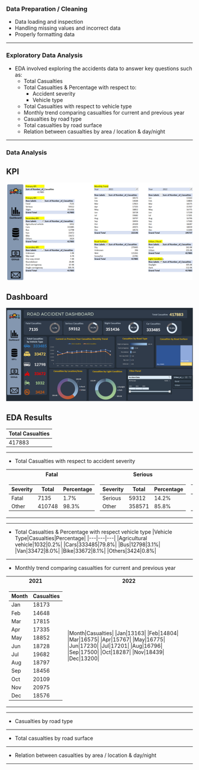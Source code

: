 ### Data Preparation / Cleaning
* Data loading and inspection
* Handling missing values and incorrect data
* Properly formatting data

---

### Exploratory Data Analysis
* EDA involved exploring the accidents data to answer key questions such as:
    * Total Casualties
    * Total Casualties & Percentage with respect to:
        * Accident severity
        * Vehicle type
    * Total Casualties with respect to vehicle type
    * Monthly trend comparing casualties for current and previous year
    * Casualties by road type
    * Total casualties by road surface
    * Relation between casualties by area / location & day/night

---

### Data Analysis
## KPI
![KPI](KPI.png)

## Dashboard
![Dashboard](Dashboard.png)

## EDA Results
|Total Casualties|
|---|
|417883|

---

* Total Casualties with respect to accident severity
<table>
<tr><th>Fatal</th><th>Serious</th><th>Slight</th></tr>
<tr><td>

|Severity|Total|Percentage|
|--|--|--|
|Fatal|7135|1.7%|
|Other|410748|98.3%|

</td><td>

|Severity|Total|Percentage|
|--|--|--|
|Serious|59312|14.2%|
|Other|358571|85.8%|

</td><td>

|Severity|Total|Percentage|
|--|--|--|
|Slight|351436|84.1%|
|Other|66447|15.9%|
</td></tr></table>

---

* Total Casualties & Percentage with respect vehicle type
|Vehicle Type|Casualties|Percentage|
|---|---|---|
|Agricultural vehicle|1032|0.2%|
|Cars|333485|79.8%|
|Bus|12798|3.1%|
|Van|33472|8.0%|
|Bike|33672|8.1%|
|Others|3424|0.8%|

---

* Monthly trend comparing casualties for current and previous year
<table>
<tr><th>2021</th><th>2022</th></tr>
<tr><td>

|Month|Casualties|
|---|---|
|Jan|18173|
|Feb|14648|
|Mar|17815|
|Apr|17335|
|May|18852|
|Jun|18728|
|Jul|19682|
|Aug|18797|
|Sep|18456|
|Oct|20109|
|Nov|20975|
|Dec|18576|


</td><td>

|Month|Casualties|
|Jan|13163|
|Feb|14804|
|Mar|16575|
|Apr|15767|
|May|16775|
|Jun|17230|
|Jul|17201|
|Aug|16796|
|Sep|17500|
|Oct|18287|
|Nov|18439|
|Dec|13200|
</td></tr></table>

---

* Casualties by road type

---

* Total casualties by road surface

---

* Relation between casualties by area / location & day/night

---